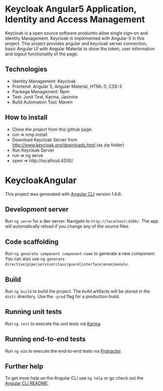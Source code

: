 # Keycloak Angular5 Application, Identity and Access Management
Keycloak is a open source software productto allow single sign-on and Identity Management. Keycloak is implemented with Angular-5 in this project. This project provides angular and keycloak server connection, basic Angular UI with Angular Material to show the token, user information and logout functionality of the page. 

## Technologies
* Identity Management: Keycloak
* Frontend: Angular 5, Angular Material, HTML-5, CSS-3
* Package Management: Npm
* Test: Junit Test, Karma, Jasmine
* Build Automation Tool: Maven  

## How to install
* Clone the project from this github page.
* run => nmp install
* Download Keycloak Server from http://www.keycloak.org/downloads.html (as zip folder)
* Run Keycloak Server
* run => ng serve
* open => http://localhost:4200/

# KeycloakAngular

This project was generated with [Angular CLI](https://github.com/angular/angular-cli) version 1.6.6.

## Development server

Run `ng serve` for a dev server. Navigate to `http://localhost:4200/`. The app will automatically reload if you change any of the source files.

## Code scaffolding

Run `ng generate component component-name` to generate a new component. You can also use `ng generate directive|pipe|service|class|guard|interface|enum|module`.

## Build

Run `ng build` to build the project. The build artifacts will be stored in the `dist/` directory. Use the `-prod` flag for a production build.

## Running unit tests

Run `ng test` to execute the unit tests via [Karma](https://karma-runner.github.io).

## Running end-to-end tests

Run `ng e2e` to execute the end-to-end tests via [Protractor](http://www.protractortest.org/).

## Further help

To get more help on the Angular CLI use `ng help` or go check out the [Angular CLI README](https://github.com/angular/angular-cli/blob/master/README.md).
